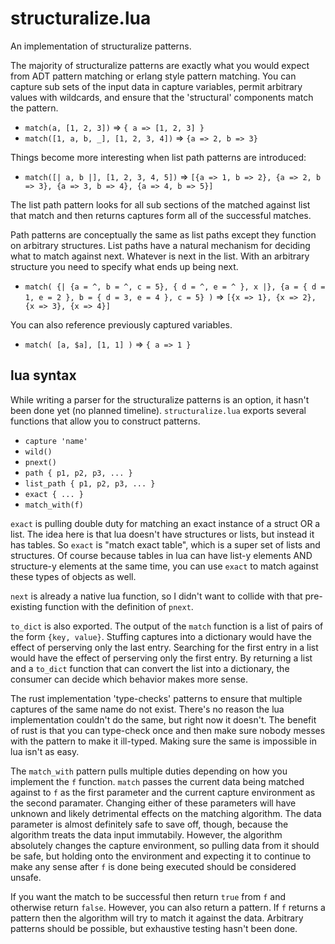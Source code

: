 
# structuralize.lua

An implementation of structuralize patterns.

The majority of structuralize patterns are exactly what you would expect from ADT pattern matching or erlang style pattern matching.  You can capture sub sets of the input data in capture variables, permit arbitrary values with wildcards, and ensure that the 'structural' components match the pattern.

* `match(a, [1, 2, 3])` => `{ a => [1, 2, 3] }`
* `match([1, a, b, _], [1, 2, 3, 4])` => `{a => 2, b => 3}`

Things become more interesting when list path patterns are introduced:

* `match([| a, b |], [1, 2, 3, 4, 5])` => `[{a => 1, b => 2}, {a => 2, b => 3}, {a => 3, b => 4}, {a => 4, b => 5}]`

The list path pattern looks for all sub sections of the matched against list that match and then returns captures form all of the successful matches.

Path patterns are conceptually the same as list paths except they function on arbitrary structures.  List paths have a natural mechanism for deciding what to match against next.  Whatever is next in the list.  With an arbitrary structure you need to specify what ends up being next.

* `match( {| {a = ^, b = ^, c = 5}, { d = ^, e = ^ }, x |}, {a = { d = 1, e = 2 }, b = { d = 3, e = 4 }, c = 5} )`
    => `[{x => 1}, {x => 2}, {x => 3}, {x => 4}]`

You can also reference previously captured variables.

* `match( [a, $a], [1, 1] )` => `{ a => 1 }`

## lua syntax

While writing a parser for the structuralize patterns is an option, it hasn't been done yet (no planned timeline).  `structuralize.lua` exports several functions that allow you to construct patterns.

* `capture 'name'`
* `wild()`
* `pnext()`
* `path { p1, p2, p3, ... }`
* `list_path { p1, p2, p3, ... }`
* `exact { ... }`
* `match_with(f)`

`exact` is pulling double duty for matching an exact instance of a struct OR a list.  The idea here is that lua doesn't have structures or lists, but instead it has tables.  So `exact` is "match exact table", which is a super set of lists and structures.  Of course because tables in lua can have list-y elements AND structure-y elements at the same time, you can use `exact` to match against these types of objects as well.

`next` is already a native lua function, so I didn't want to collide with that pre-existing function with the definition of `pnext`.  

`to_dict` is also exported.  The output of the `match` function is a list of pairs of the form `{key, value}`.  Stuffing captures into a dictionary would have the effect of perserving only the last entry.  Searching for the first entry in a list would have the effect of perserving only the first entry.  By returning a list and a `to_dict` function that can convert the list into a dictionary, the consumer can decide which behavior makes more sense.

The rust implementation 'type-checks' patterns to ensure that multiple captures of the same name do not exist.  There's no reason the lua implementation couldn't do the same, but right now it doesn't.  The benefit of rust is that you can type-check once and then make sure nobody messes with the pattern to make it ill-typed.  Making sure the same is impossible in lua isn't as easy.

The `match_with` pattern pulls multiple duties depending on how you implement the `f` function.  `match` passes the current data being matched against to `f` as the first parameter and the current capture environment as the second paramater.  Changing either of these parameters will have unknown and likely detrimental effects on the matching algorithm.  The data parameter is almost definitely safe to save off, though, because the algorithm treats the data input immutabily.  However, the algorithm absolutely changes the capture environment, so pulling data from it should be safe, but holding onto the environment and expecting it to continue to make any sense after `f` is done being executed should be considered unsafe.

If you want the match to be successful then return `true` from `f` and otherwise return `false`.  However, you can also return a pattern.  If `f` returns a pattern then the algorithm will try to match it against the data.  Arbitrary patterns should be possible, but exhaustive testing hasn't been done.